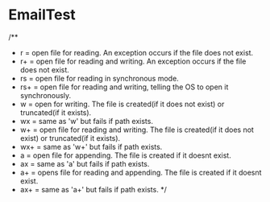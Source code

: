 # EmailTest

/**
 * r = open file for reading. An exception occurs if the file does not exist.
 * r+ = open file for reading and writing. An exception occurs if the file does not exist.
 * rs = open file for reading in synchronous mode.
 * rs+ = open file for reading and writing, telling the OS to open it synchronously.
 * w = open for writing. The file is created(if it does not exist) or truncated(if it exists).
 * wx = same as 'w' but fails if path exists.
 * w+ = open file for reading and writing. The file is created(if it does not exist) or truncated(if it exists).
 * wx+ = same as 'w+' but fails if path exists.
 * a = open file for appending. The file is created if it doesnt exist.
 * ax = same as 'a' but fails if path exists.
 * a+ = opens file for reading and appending. The file is created if it doesnt exist.
 * ax+ = same as 'a+' but fails if path exists.
 */